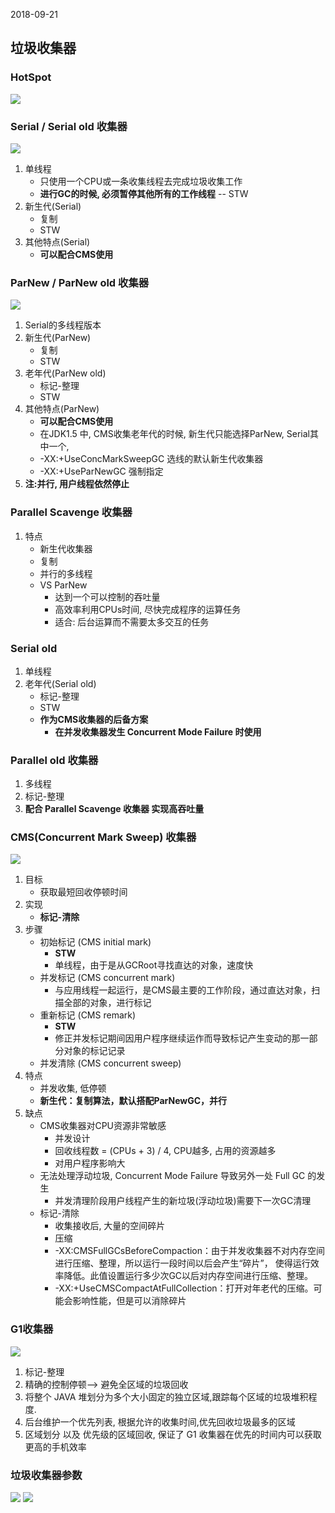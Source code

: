 2018-09-21

## 垃圾收集器


### HotSpot
![](1.jpg)

### Serial / Serial old 收集器
![](2.jpg)
1. 单线程
    - 只使用一个CPU或一条收集线程去完成垃圾收集工作
    - **进行GC的时候, 必须暂停其他所有的工作线程** -- STW
2. 新生代(Serial)
    - 复制
    - STW
4. 其他特点(Serial)
    - **可以配合CMS使用**    

### ParNew / ParNew old 收集器
![](3.jpg)
1. Serial的多线程版本
2. 新生代(ParNew)
    - 复制
    - STW
3. 老年代(ParNew old)
    - 标记-整理
    - STW
4. 其他特点(ParNew)
    - **可以配合CMS使用**
    - 在JDK1.5 中, CMS收集老年代的时候, 新生代只能选择ParNew, Serial其中一个, 
    - -XX:+UseConcMarkSweepGC 选线的默认新生代收集器
    - -XX:+UseParNewGC 强制指定
5. **注:并行, 用户线程依然停止**
    
### Parallel Scavenge 收集器
1. 特点
    - 新生代收集器
    - 复制
    - 并行的多线程
    - VS ParNew
        - 达到一个可以控制的吞吐量
        - 高效率利用CPUs时间, 尽快完成程序的运算任务
        - 适合: 后台运算而不需要太多交互的任务
        
### Serial old
1. 单线程
1. 老年代(Serial old)
    - 标记-整理
    - STW
    - **作为CMS收集器的后备方案**
        - **在并发收集器发生 Concurrent Mode Failure 时使用**

### Parallel old 收集器
1. 多线程
2. 标记-整理
3. **配合 Parallel Scavenge 收集器 实现高吞吐量**


### CMS(Concurrent Mark Sweep) 收集器
![](4.jpg)
1. 目标
    - 获取最短回收停顿时间
2. 实现
    - **标记-清除**
3. 步骤
    - 初始标记 (CMS initial mark)
        - **STW**
        - 单线程，由于是从GCRoot寻找直达的对象，速度快
    - 并发标记 (CMS concurrent mark)
        - 与应用线程一起运行，是CMS最主要的工作阶段，通过直达对象，扫描全部的对象，进行标记
    - 重新标记 (CMS remark)
        - **STW**
        - 修正并发标记期间因用户程序继续运作而导致标记产生变动的那一部分对象的标记记录
    - 并发清除 (CMS concurrent sweep)
4. 特点
    - 并发收集, 低停顿
    - **新生代：复制算法，默认搭配ParNewGC，并行**
5. 缺点
    - CMS收集器对CPU资源非常敏感
        - 并发设计
        - 回收线程数 = (CPUs + 3) / 4, CPU越多, 占用的资源越多
        - 对用户程序影响大
    - 无法处理浮动垃圾, Concurrent Mode Failure 导致另外一处 Full GC 的发生
        - 并发清理阶段用户线程产生的新垃圾(浮动垃圾)需要下一次GC清理
    - 标记-清除
        - 收集接收后, 大量的空间碎片
        - 压缩
        - -XX:CMSFullGCsBeforeCompaction：由于并发收集器不对内存空间进行压缩、整理，所以运行一段时间以后会产生“碎片”，
            使得运行效率降低。此值设置运行多少次GC以后对内存空间进行压缩、整理。
        - -XX:+UseCMSCompactAtFullCollection：打开对年老代的压缩。可能会影响性能，但是可以消除碎片

### G1收集器
![](5.jpg)
1. 标记-整理
2. 精确的控制停顿--> 避免全区域的垃圾回收
3. 将整个 JAVA 堆划分为多个大小固定的独立区域,跟踪每个区域的垃圾堆积程度.
4. 后台维护一个优先列表, 根据允许的收集时间,优先回收垃圾最多的区域
5. 区域划分 以及 优先级的区域回收, 保证了 G1 收集器在优先的时间内可以获取更高的手机效率

### 垃圾收集器参数
![](6.jpg)
![](7.jpg)